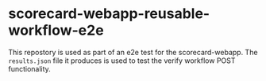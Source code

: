# scorecard-webapp-reusable-workflow-e2e

This repostory is used as part of an e2e test for the scorecard-webapp.
The `results.json` file it produces is used to test the verify workflow POST functionality. 
